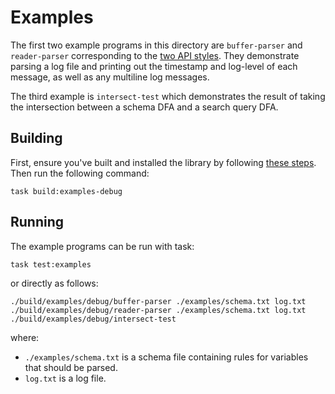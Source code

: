 # Examples

The first two example programs in this directory are `buffer-parser` and
`reader-parser` corresponding to the [two API styles][1]. They demonstrate
parsing a log file and printing out the timestamp and log-level of each message,
as well as any multiline log messages.

The third example is `intersect-test` which demonstrates the result of taking
the intersection between a schema DFA and a search query DFA.

## Building

First, ensure you've built and installed the library by following
[these steps][2]. Then run the following command:

```shell
task build:examples-debug
```

## Running

The example programs can be run with task:
```shell
task test:examples
```

or directly as follows:

```shell
./build/examples/debug/buffer-parser ./examples/schema.txt log.txt
./build/examples/debug/reader-parser ./examples/schema.txt log.txt
./build/examples/debug/intersect-test
```

where:
* `./examples/schema.txt` is a schema file containing rules for variables that 
  should be parsed.
* `log.txt` is a log file.

[1]: ../docs/design-objectives.md#api-styles
[2]: ../README.md#building-and-installing
